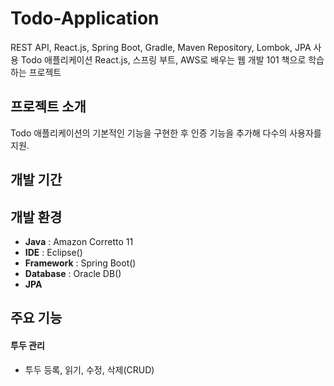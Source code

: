 # Todo-Application
REST API, React.js, Spring Boot, Gradle, Maven Repository, Lombok, JPA 사용 Todo 애플리케이션
React.js, 스프링 부트, AWS로 배우는 웹 개발 101 책으로 학습하는 프로젝트

## 프로젝트 소개
Todo 애플리케이션의 기본적인 기능을 구현한 후 인증 기능을 추가해 다수의 사용자를 지원.
<br>

## 개발 기간


## 개발 환경
- **Java** : Amazon Corretto 11
- **IDE** : Eclipse()
- **Framework** : Spring Boot()
- **Database** : Oracle DB()
- **JPA**

## 주요 기능
#### 투두 관리
- 투두 등록, 읽기, 수정, 삭제(CRUD) 

